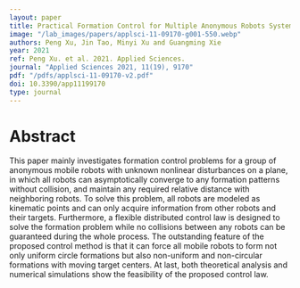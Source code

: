 ```yaml
---
layout: paper
title: Practical Formation Control for Multiple Anonymous Robots System with Unknown Nonlinear Disturbances
image: "/lab_images/papers/applsci-11-09170-g001-550.webp"
authors: Peng Xu, Jin Tao, Minyi Xu and Guangming Xie
year: 2021
ref: Peng Xu. et al. 2021. Applied Sciences.
journal: "Applied Sciences 2021, 11(19), 9170"
pdf: "/pdfs/applsci-11-09170-v2.pdf"
doi: 10.3390/app11199170
type: journal
---
```


# Abstract

This paper mainly investigates formation control problems for a group of anonymous mobile robots with unknown nonlinear disturbances on a plane, in which all robots can asymptotically converge to any formation patterns without collision, and maintain any required relative distance with neighboring robots. To solve this problem, all robots are modeled as kinematic points and can only acquire information from other robots and their targets. Furthermore, a flexible distributed control law is designed to solve the formation problem while no collisions between any robots can be guaranteed during the whole process. The outstanding feature of the proposed control method is that it can force all mobile robots to form not only uniform circle formations but also non-uniform and non-circular formations with moving target centers. At last, both theoretical analysis and numerical simulations show the feasibility of the proposed control law.
